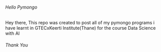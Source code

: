 ###### Hello Pymongo #########

Hey there,
This repo was created to post all of my pymongo programs i have learnt in GTECxKeerti Institute(Thane) for the course Data Science with AI

###### Thank You ############
